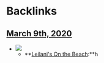 
# Backlinks
## [March 9th, 2020](<March 9th, 2020.md>)
- ![](https://firebasestorage.googleapis.com/v0/b/firescript-577a2.appspot.com/o/imgs%2Fapp%2Fandyjgao%2FVkW7vmGCU6?alt=media&token=de1a7dff-cc67-4807-834a-b13e6f6eaab0)
    - **[Leilani's On the Beach](<Leilani's On the Beach.md>):**h

